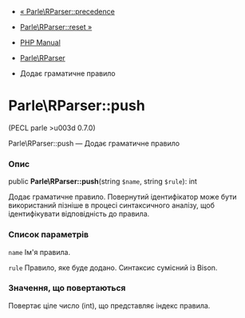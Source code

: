 - [« Parle\RParser::precedence](parle-rparser.precedence.md)
- [Parle\RParser::reset »](parle-rparser.reset.md)

- [PHP Manual](index.md)
- [Parle\RParser](class.parle-rparser.md)
- Додає граматичне правило

# Parle\RParser::push

(PECL parle \>u003d 0.7.0)

Parle\RParser::push — Додає граматичне правило

### Опис

public **Parle\RParser::push**(string `$name`, string `$rule`): int

Додає граматичне правило. Повернутий ідентифікатор може бути
використаний пізніше в процесі синтаксичного аналізу, щоб
ідентифікувати відповідність до правила.

### Список параметрів

`name`
Ім'я правила.

`rule`
Правило, яке буде додано. Синтаксис сумісний із Bison.

### Значення, що повертаються

Повертає ціле число (int), що представляє індекс правила.
